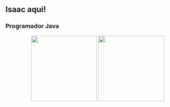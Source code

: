 ## Isaac aqui!
### Programador Java
<div align="center">
 
  <img height="180em" src="https://github-readme-stats.vercel.app/api?username=IsaacMRodrigues&show_icons=true&theme=dracula&include_all_commits=true&count_private=false"/>
  <img height="180em" src="https://github-readme-stats.vercel.app/api/top-langs/?username=IsaacMRodrigues&layout=compact&langs_count=7&theme=dracula"/>
</div>
  
  ##
 
<div> 
  
 
</div>
